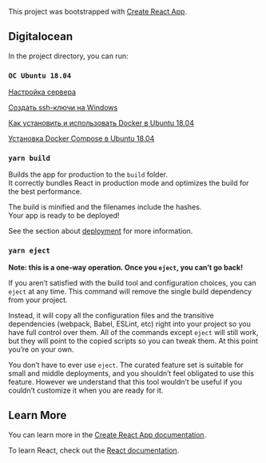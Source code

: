 This project was bootstrapped with [Create React App](https://github.com/facebook/create-react-app).

## Digitalocean

In the project directory, you can run:

### `ОС Ubuntu 18.04`

[Настройка сервера](https://www.digitalocean.com/community/tutorials/ubuntu-18-04-ru/)

[Создать ssh-ключи на Windows](https://www.digitalocean.com/docs/droplets/how-to/add-ssh-keys/create-with-putty/)

[Как установить и использовать Docker в Ubuntu 18.04](https://www.digitalocean.com/community/tutorials/docker-ubuntu-18-04-1-ru)

[Установка Docker Compose в Ubuntu 18.04](https://www.digitalocean.com/community/tutorials/how-to-install-docker-compose-on-ubuntu-18-04-ru)



### `yarn build`

Builds the app for production to the `build` folder.<br />
It correctly bundles React in production mode and optimizes the build for the best performance.

The build is minified and the filenames include the hashes.<br />
Your app is ready to be deployed!

See the section about [deployment](https://facebook.github.io/create-react-app/docs/deployment) for more information.

### `yarn eject`

**Note: this is a one-way operation. Once you `eject`, you can’t go back!**

If you aren’t satisfied with the build tool and configuration choices, you can `eject` at any time. This command will remove the single build dependency from your project.

Instead, it will copy all the configuration files and the transitive dependencies (webpack, Babel, ESLint, etc) right into your project so you have full control over them. All of the commands except `eject` will still work, but they will point to the copied scripts so you can tweak them. At this point you’re on your own.

You don’t have to ever use `eject`. The curated feature set is suitable for small and middle deployments, and you shouldn’t feel obligated to use this feature. However we understand that this tool wouldn’t be useful if you couldn’t customize it when you are ready for it.

## Learn More

You can learn more in the [Create React App documentation](https://facebook.github.io/create-react-app/docs/getting-started).

To learn React, check out the [React documentation](https://reactjs.org/).
